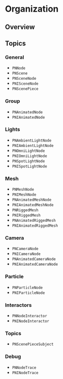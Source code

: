# Organization

<!--summary-->

## Overview

<!--overview-->

## Topics

### General

- ``PNNode``
- ``PNScene``
- ``PNSceneNode``
- ``PNISceneNode``
- ``PNScenePiece``

### Group

- ``PNAnimatedNode``
- ``PNIAnimatedNode``

### Lights

- ``PNAmbientLightNode``
- ``PNIAmbientLightNode``
- ``PNOmniLightNode``
- ``PNIOmniLightNode``
- ``PNSpotLightNode``
- ``PNISpotLightNode``

### Mesh

- ``PNMeshNode``
- ``PNIMeshNode``
- ``PNAnimatedMeshNode``
- ``PNIAnimatedMeshNode``
- ``PNRiggedMesh``
- ``PNIRiggedMesh``
- ``PNAnimatedRiggedMesh``
- ``PNIAnimatedRiggedMesh``

### Camera

- ``PNCameraNode``
- ``PNICameraNode``
- ``PNAnimatedCameraNode``
- ``PNIAnimatedCameraNode``

### Particle

- ``PNParticleNode``
- ``PNIParticleNode``

### Interactors

- ``PNNodeInteractor``
- ``PNINodeInteractor``

### Topics

- ``PNScenePieceSubject``

### Debug

- ``PNNodeTrace``
- ``PNINodeTrace``
